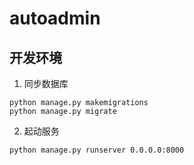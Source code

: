 # autoadmin

## 开发环境
1. 同步数据库
```shell script
python manage.py makemigrations
python manage.py migrate
```

2. 起动服务
```shell script
python manage.py runserver 0.0.0.0:8000
```
